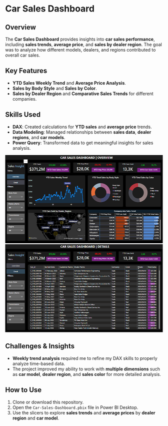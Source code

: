 # Car Sales Dashboard

## Overview  
The **Car Sales Dashboard** provides insights into **car sales performance**, including **sales trends**, **average price**, and **sales by dealer region**. The goal was to analyze how different models, dealers, and regions contributed to overall car sales.

## Key Features  
- **YTD Sales Weekly Trend** and **Average Price Analysis**.
- **Sales by Body Style** and **Sales by Color**.
- **Sales by Dealer Region** and **Comparative Sales Trends** for different companies.
  
## Skills Used  
- **DAX**: Created calculations for **YTD sales** and **average price** trends.
- **Data Modeling**: Managed relationships between **sales data**, **dealer regions**, and **car models**.
- **Power Query**: Transformed data to get meaningful insights for sales analysis.

![dashboard image](https://raw.githubusercontent.com/Nkanyisogwane/PowerBI-Guided-Projects/refs/heads/main/Car-Sales-Dashboard/Screenshot%202024-12-13%20125505.png)
![dashboard image](https://raw.githubusercontent.com/Nkanyisogwane/PowerBI-Guided-Projects/refs/heads/main/Car-Sales-Dashboard/Screenshot%202024-12-13%20125521.png)

## Challenges & Insights  
- **Weekly trend analysis** required me to refine my DAX skills to properly analyze time-based data.
- The project improved my ability to work with **multiple dimensions** such as **car model**, **dealer region**, and **sales color** for more detailed analysis.

## How to Use  
1. Clone or download this repository.
2. Open the `Car-Sales-Dashboard.pbix` file in Power BI Desktop.
3. Use the slicers to explore **sales trends** and **average prices** by **dealer region** and **car model**.
